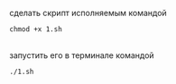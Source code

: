 <p>сделать скрипт исполняемым командой </p>

<div class="p-4 overflow-y-auto"><code class="!whitespace-pre hljs language-bash"><span class="hljs-keyword">chmod +x 1.sh</span>
</code></div><br>

<p>запустить его в терминале командой</p>

<div class="p-4 overflow-y-auto"><code class="!whitespace-pre hljs language-bash"><span class="hljs-keyword">./1.sh</span>
</code></div>